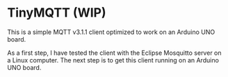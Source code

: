 # TinyMQTT (WIP)

This is a simple MQTT v3.1.1 client optimized to work on an Arduino UNO board.

As a first step, I have tested the client with the Eclipse Mosquitto server on a Linux computer.
The next step is to get this client running on an Arduino UNO board.
